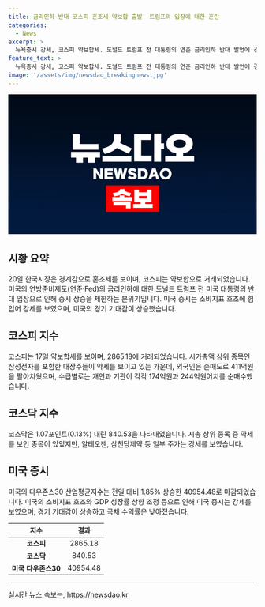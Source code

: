 ```yaml
---
title: 금리인하 반대 코스피 혼조세 약보합 출발  트럼프의 입장에 대한 혼란
categories:
  - News
excerpt: >
  뉴욕증시 강세, 코스피 약보합세. 도널드 트럼프 전 대통령의 연준 금리인하 반대 발언에 경계감 확산. 삼성전자 등 시가총액 상위 종목 하락, 코스닥도 소폭 내림. 미국 소매판매 호조에 힘입어 뉴욕증시 강세 이어져, GDP 성장률 상향조정 등 골디락스 경기 기대감 상승.
feature_text: >
  뉴욕증시 강세, 코스피 약보합세. 도널드 트럼프 전 대통령의 연준 금리인하 반대 발언에 경계감 확산. 삼성전자 등 시가총액 상위 종목 하락, 코스닥도 소폭 내림. 미국 소매판매 호조에 힘입어 뉴욕증시 강세 이어져, GDP 성장률 상향조정 등 골디락스 경기 기대감 상승.
image: '/assets/img/newsdao_breakingnews.jpg'
---
```


<p><img src="/assets/img/newsdao_breakingnews.jpg" alt="koreaapp 속보" /></p>

<h2 data-ke-size="size26">시황 요약</h2>

<p data-ke-size="size16">20일 한국시장은 경계감으로 혼조세를 보이며, 코스피는 약보합으로 거래되었습니다. 미국의 연방준비제도(연준·Fed)의 금리인하에 대한 도널드 트럼프 전 미국 대통령의 반대 입장으로 인해 증시 상승을 제한하는 분위기입니다. 미국 증시는 소비지표 호조에 힘입어 강세를 보였으며, 미국의 경기 기대감이 상승했습니다.</p>

<h2 data-ke-size="size26">코스피 지수</h2>

<p data-ke-size="size16">코스피는 17일 약보합세를 보이며, 2865.18에 거래되었습니다. 시가총액 상위 종목인 삼성전자를 포함한 대장주들이 약세를 보이고 있는 가운데, 외국인은 순매도로 411억원을 팔아치웠으며, 수급별로는 개인과 기관이 각각 174억원과 244억원어치를 순매수했습니다.</p>

<h2 data-ke-size="size26">코스닥 지수</h2>

<p data-ke-size="size16">코스닥은 1.07포인트(0.13%) 내린 840.53을 나타내었습니다. 시총 상위 종목 중 약세를 보인 종목이 있었지만, 알테오젠, 삼천당제약 등 일부 주가는 강세를 보였습니다.</p>

<h2 data-ke-size="size26">미국 증시</h2>

<p data-ke-size="size16">미국의 다우존스30 산업평균지수는 전일 대비 1.85% 상승한 40954.48로 마감되었습니다. 미국의 소비지표 호조와 GDP 성장률 상향 조정 등으로 인해 미국 증시는 강세를 보였으며, 경기 기대감이 상승하고 국채 수익률은 낮아졌습니다.</p>

<table>
    <thead>
        <tr>
            <th style="text-align: center;">지수</th>
            <th style="text-align: center;">결과</th>
        </tr>
    </thead>
    <tbody>
        <tr>
            <td style="text-align: center;"><b>코스피</b></td>
            <td style="text-align: center;">2865.18</td>
        </tr>
        <tr>
            <td style="text-align: center;"><b>코스닥</b></td>
            <td style="text-align: center;">840.53</td>
        </tr>
        <tr>
            <td style="text-align: center;"><b>미국 다우존스30</b></td>
            <td style="text-align: center;">40954.48</td>
        </tr>
    </tbody>
</table>

<p><hr></p>
실시간 뉴스 속보는, <a href="https://newsdao.kr" rel="dofollow">https://newsdao.kr</a>


